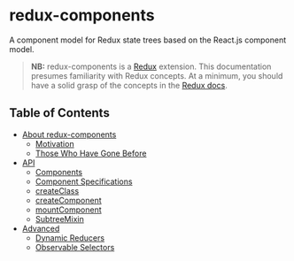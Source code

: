 # redux-components
A component model for Redux state trees based on the React.js component model.

> **NB:** redux-components is a [Redux](http://redux.js.org/) extension. This documentation presumes familiarity with Redux concepts. At a minimum, you should have a solid grasp of the concepts in the [Redux docs](http://redux.js.org).

## Table of Contents
* [About redux-components](/docs/Introduction/README.md)
	* [Motivation](/docs/Introduction/Motivation.md)
	* [Those Who Have Gone Before](/docs/Introduction/RelatedWork.md)
* [API](/docs/API/README.md)
	* [Components](/docs/API/Components.md)
	* [Component Specifications](/docs/API/ComponentSpecification.md)
	* [createClass](/docs/API/createClass.md)
	* [createComponent](/docs/API/createComponent.md)
	* [mountComponent](/docs/API/mountComponent.md)
	* [SubtreeMixin](/docs/API/SubtreeMixin.md)
* [Advanced](/docs/Advanced/README.md)
	* [Dynamic Reducers](/docs/Advanced/DynamicReducer.md)
	* [Observable Selectors](/docs/Advanced/ObservableSelector.md)
